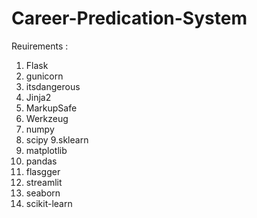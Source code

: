 # Career-Predication-System
Reuirements :
1. Flask
2. gunicorn
3. itsdangerous
4. Jinja2
5. MarkupSafe
6. Werkzeug
7. numpy
8. scipy
9.sklearn
10. matplotlib
11. pandas
12. flasgger
13. streamlit
14. seaborn
15. scikit-learn
